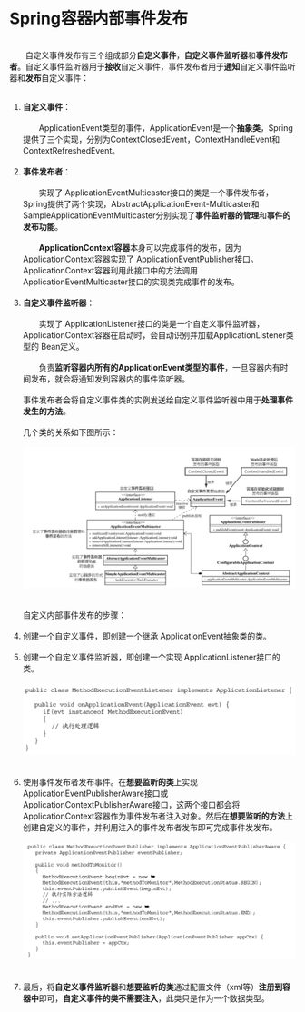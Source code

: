 # Spring容器内部事件发布&emsp;  
&emsp;  
​&emsp;&emsp;自定义事件发布有三个组成部分**自定义事件**，**自定义事件监听器**和**事件发布者**。自定义事件监听器用于**接收**自定义事件，事件发布者用于**通知**自定义事件监听器和**发布**自定义事件：&emsp;  
&emsp;  
1. **自定义事件**：&emsp;  
&emsp;  
   ​&emsp;&emsp;ApplicationEvent类型的事件，ApplicationEvent是一个**抽象类**，Spring提供了三个实现，分别为ContextClosedEvent，ContextHandleEvent和ContextRefreshedEvent。&emsp;  
&emsp;  
2. **事件发布者**：&emsp;  
&emsp;  
   ​&emsp;&emsp;实现了 ApplicationEventMulticaster接口的类是一个事件发布者，Spring提供了两个实现，AbstractApplicationEvent-Multicaster和 SampleApplicationEventMulticaster分别实现了**事件监听器的管理**和**事件的发布功能**。&emsp;  
&emsp;  
   ​&emsp;&emsp;**ApplicationContext容器**本身可以完成事件的发布，因为ApplicationContext容器实现了 ApplicationEventPublisher接口。ApplicationContext容器利用此接口中的方法调用 ApplicationEventMulticaster接口的实现类完成事件的发布。&emsp;  
&emsp;  
3. **自定义事件监听器**：&emsp;  
&emsp;  
   ​&emsp;&emsp;实现了 ApplicationListener接口的类是一个自定义事件监听器，ApplicationContext容器在启动时，会自动识别并加载ApplicationListener类型的 Bean定义。&emsp;  
&emsp;  
   ​&emsp;&emsp;负责**监听容器内所有的ApplicationEvent类型的事件**，一旦容器内有时间发布，就会将通知发到容器内的事件监听器。&emsp;  
&emsp;  
   事件发布者会将自定义事件类的实例发送给自定义事件监听器中用于**处理事件发生的方法**。&emsp;  
&emsp;  
几个类的关系如下图所示：&emsp;  
&emsp;  
![1](Spring监听器\1.png)&emsp;  
&emsp;  
自定义内部事件发布的步骤：&emsp;  
&emsp;  
1. 创建一个自定义事件，即创建一个继承 ApplicationEvent抽象类的类。&emsp;  
&emsp;  
2. 创建一个自定义事件监听器，即创建一个实现 ApplicationListener接口的类。&emsp;  
&emsp;  
   <img src="Spring监听器\3.png" alt="2" width='700px' />&emsp;  
&emsp;  
3. 使用事件发布者发布事件。在**想要监听的类**上实现 ApplicationEventPublisherAware接口或ApplicationContextPublisherAware接口，这两个接口都会将 ApplicationContext容器作为事件发布者注入对象。然后在**想要监听的方法**上创建自定义的事件，并利用注入的事件发布者发布即可完成事件发发布。&emsp;  
&emsp;  
   <img src="Spring监听器\2.png" alt="2" width='700px' />&emsp;  
&emsp;  
4. 最后，将**自定义事件监听器**和**想要监听的类**通过配置文件（xml等）**注册到容器中**即可，**自定义事件的类不需要注入**，此类只是作为一个数据类型。&emsp;  
&emsp;  
&emsp;  
